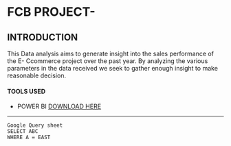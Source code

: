 # FCB PROJECT-
## INTRODUCTION
This Data analysis aims to generate insight into the sales performance of the E- Ccommerce project over the past year. By analyzing the various parameters in the data received we seek to gather enough insight to make reasonable decision.

#### TOOLS USED

- POWER BI [DOWNLOAD HERE](https://powerbi.microsoft.com/en-us/desktop/)
---

~~~~
Google Query sheet
SELECT ABC
WHERE A = EAST

~~~~
